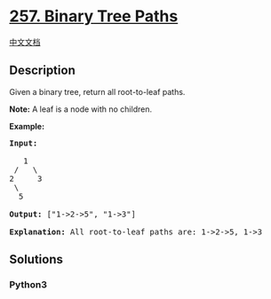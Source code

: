 # [257. Binary Tree Paths](https://leetcode.com/problems/binary-tree-paths)

[中文文档](/leetcode/0200-0299/0257.Binary%20Tree%20Paths/README.md)

## Description

<p>Given a binary tree, return all root-to-leaf paths.</p>

<p><strong>Note:</strong>&nbsp;A leaf is a node with no children.</p>

<p><strong>Example:</strong></p>

<pre>
<strong>Input:</strong>

   1
 /   \
2     3
 \
  5

<strong>Output:</strong> [&quot;1-&gt;2-&gt;5&quot;, &quot;1-&gt;3&quot;]

<strong>Explanation:</strong> All root-to-leaf paths are: 1-&gt;2-&gt;5, 1-&gt;3
</pre>

## Solutions

<!-- tabs:start -->

### **Python3**

```python

```

<!-- tabs:end -->
